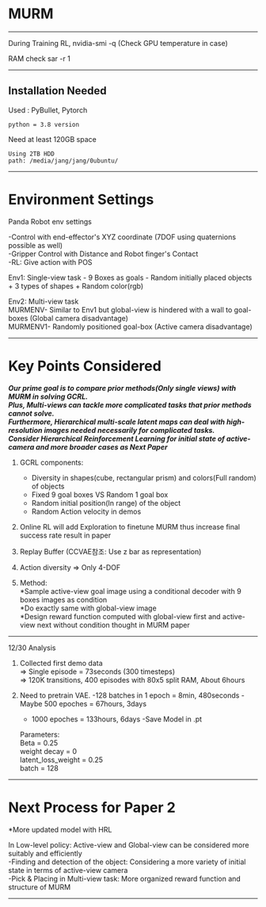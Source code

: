 # MURM

--------------------------

During Training RL,
nvidia-smi -q (Check GPU temperature in case)

RAM check
sar -r 1

--------------------------

## Installation Needed

Used : PyBullet, Pytorch

```
python = 3.8 version

```

Need at least 120GB space

```
Using 2TB HDD  
path: /media/jang/jang/0ubuntu/    
```


--------------------------
# Environment Settings

Panda Robot env settings  
  
-Control with end-effector's XYZ coordinate (7DOF using quaternions possible as well)   
-Gripper Control with Distance and Robot finger's Contact  
-RL: Give action with POS  

  
Env1: Single-view task 
      - 9 Boxes as goals 
      - Random initially placed objects + 3 types of shapes + Random color(rgb)  
    
Env2: Multi-view task  
      MURMENV- Similar to Env1 but global-view is hindered with a wall to goal-boxes (Global camera disadvantage)   
      MURMENV1- Randomly positioned goal-box (Active camera disadvantage)   

--------------------------
# Key Points Considered  

***Our prime goal is to compare prior methods(Only single views) with MURM in solving GCRL.***  
***Plus, Multi-views can tackle more complicated tasks that prior methods cannot solve.***  
***Furthermore, Hierarchical multi-scale latent maps can deal with high-resolution images needed necessarily for complicated tasks.***  
***Consider Hierarchical Reinforcement Learning for initial state of active-camera and more broader cases as Next Paper***  

1. GCRL components:  
   * Diversity in shapes(cube, rectangular prism) and colors(Full random) of objects  
   * Fixed 9 goal boxes VS Random 1 goal box   
   * Random initial position(In range) of the object
   * Random Action velocity in demos

2. Online RL will add Exploration to finetune MURM thus increase final success rate result in paper   
  
3. Replay Buffer (CCVAE참조: Use z bar as representation)  

4. Action diversity => Only 4-DOF 

5. Method:  
    *Sample active-view goal image using a conditional decoder with 9 boxes images as condition   
    *Do exactly same with global-view image  
    *Design reward function computed with global-view first and active-view next without condition thought in MURM paper  
      
      
-------------------------- 

12/30 Analysis  

1. Collected first demo data    
=> Single episode = 73seconds (300 timesteps)  
=> 120K transitions, 400 episodes with 80x5 split RAM, About 6hours  

2. Need to pretrain VAE. 
    -128 batches in 1 epoch = 8min, 480seconds
    -Maybe 500 epoches = 67hours, 3days
    - 1000 epoches = 133hours, 6days
    -Save Model in .pt   

    Parameters:   
    Beta = 0.25  
    weight decay = 0  
    latent_loss_weight = 0.25  
    batch = 128  
    
--------------------------

# Next Process for Paper 2  

*More updated model with HRL  

In Low-level policy: Active-view and Global-view can be considered more suitably and efficiently      
-Finding and detection of the object: Considering a more variety of initial state in terms of active-view camera    
-Pick & Placing in Multi-view task: More organized reward function and structure of MURM  


--------------------------

